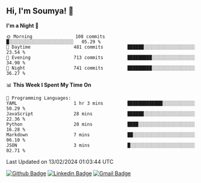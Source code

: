 ## Hi, I'm Soumya! 👋

<!--START_SECTION:waka-->
**I'm a Night 🦉** 

```text
🌞 Morning                108 commits         █░░░░░░░░░░░░░░░░░░░░░░░░   05.29 % 
🌆 Daytime                481 commits         ██████░░░░░░░░░░░░░░░░░░░   23.54 % 
🌃 Evening                713 commits         █████████░░░░░░░░░░░░░░░░   34.90 % 
🌙 Night                  741 commits         █████████░░░░░░░░░░░░░░░░   36.27 % 
```


📊 **This Week I Spent My Time On** 

```text
💬 Programming Languages: 
YAML                     1 hr 3 mins         █████████████░░░░░░░░░░░░   50.29 % 
JavaScript               28 mins             ██████░░░░░░░░░░░░░░░░░░░   22.36 % 
Python                   20 mins             ████░░░░░░░░░░░░░░░░░░░░░   16.28 % 
Markdown                 7 mins              ██░░░░░░░░░░░░░░░░░░░░░░░   06.10 % 
JSON                     3 mins              █░░░░░░░░░░░░░░░░░░░░░░░░   02.71 % 
```


 Last Updated on 13/02/2024 01:03:44 UTC
<!--END_SECTION:waka-->

[![Github Badge](https://img.shields.io/badge/-rubyruins-grey?style=for-the-badge&logo=github&logoColor=white&link=https://github.com/rubyruins/)](https://www.github.com/rubyruins/) 
[![Linkedin Badge](https://img.shields.io/badge/-Soumya%20Parekh-0072b1?style=for-the-badge&logo=Linkedin&logoColor=white&link=https://www.linkedin.com/in/Soumya-Parekh/)](https://www.linkedin.com/in/Soumya-Parekh/) 
[![Gmail Badge](https://img.shields.io/badge/-soumyaparekh.me@gmail.com-c14438?style=for-the-badge&logo=Gmail&logoColor=white&link=mailto:soumyaparekh.me@gmail.com)](mailto:soumyaparekh.me@gmail.com) 
